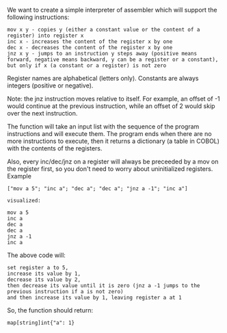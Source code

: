 We want to create a simple interpreter of assembler which will support the following instructions:

    mov x y - copies y (either a constant value or the content of a register) into register x
    inc x - increases the content of the register x by one
    dec x - decreases the content of the register x by one
    jnz x y - jumps to an instruction y steps away (positive means forward, negative means backward, y can be a register or a constant), but only if x (a constant or a register) is not zero

Register names are alphabetical (letters only). Constants are always integers (positive or negative).

Note: the jnz instruction moves relative to itself. For example, an offset of -1 would continue at the previous instruction, while an offset of 2 would skip over the next instruction.

The function will take an input list with the sequence of the program instructions and will execute them. The program ends when there are no more instructions to execute, then it returns a dictionary (a table in COBOL) with the contents of the registers.

Also, every inc/dec/jnz on a register will always be preceeded by a mov on the register first, so you don't need to worry about uninitialized registers.
Example

```
["mov a 5"; "inc a"; "dec a"; "dec a"; "jnz a -1"; "inc a"]

visualized:

mov a 5
inc a
dec a
dec a
jnz a -1
inc a
```

The above code will:

    set register a to 5,
    increase its value by 1,
    decrease its value by 2,
    then decrease its value until it is zero (jnz a -1 jumps to the previous instruction if a is not zero)
    and then increase its value by 1, leaving register a at 1

So, the function should return:

```
map[string]int{"a": 1}
```